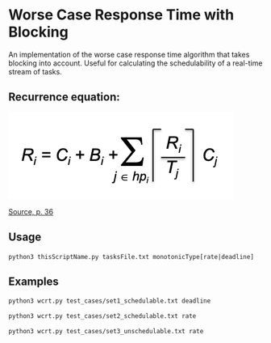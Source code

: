 # Worse Case Response Time with Blocking

An implementation of the worse case response time algorithm that takes blocking into account. 
Useful for calculating the schedulability of a real-time stream of tasks.

## Recurrence equation:

![WCRT](img/wcrt_with_blocking.png)

[Source, p. 36](https://ti.tuwien.ac.at/cps/teaching/courses/real-time-systems/slides/rts07_rt_scheduling-1.pdf)

## Usage

```shell script
python3 thisScriptName.py tasksFile.txt monotonicType[rate|deadline]
```

## Examples

```shell script
python3 wcrt.py test_cases/set1_schedulable.txt deadline
```

```shell script
python3 wcrt.py test_cases/set2_schedulable.txt rate
```

```shell script
python3 wcrt.py test_cases/set3_unschedulable.txt rate
```